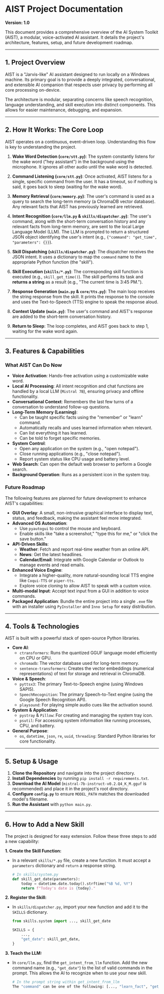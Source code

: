 # AIST Project Documentation

**Version: 1.0**

This document provides a comprehensive overview of the AI System Toolkit (AIST), a modular, voice-activated AI assistant. It details the project's architecture, features, setup, and future development roadmap.

---

## 1. Project Overview

AIST is a "Jarvis-like" AI assistant designed to run locally on a Windows machine. Its primary goal is to provide a deeply integrated, conversational, and extensible AI companion that respects user privacy by performing all core processing on-device.

The architecture is modular, separating concerns like speech recognition, language understanding, and skill execution into distinct components. This allows for easier maintenance, debugging, and expansion.

---

## 2. How It Works: The Core Loop

AIST operates on a continuous, event-driven loop. Understanding this flow is key to understanding the project.

1.  **Wake Word Detection (`core/stt.py`)**: The system constantly listens for the wake word ("hey assistant") in the background using the microphone. It ignores all other audio until the wake word is detected.

2.  **Command Listening (`core/stt.py`)**: Once activated, AIST listens for a single, specific command from the user. It has a timeout, so if nothing is said, it goes back to sleep (waiting for the wake word).

3.  **Memory Retrieval (`core/memory.py`)**: The user's command is used as a query to search the long-term memory (a ChromaDB vector database). Any relevant facts that AIST has previously learned are retrieved.

4.  **Intent Recognition (`core/llm.py` & `skills/dispatcher.py`)**: The user's command, along with the short-term conversation history and any relevant facts from long-term memory, are sent to the local Large Language Model (LLM). The LLM is prompted to return a structured JSON object identifying the user's intent (e.g., `{"command": "get_time", "parameters": {}}`).

5.  **Skill Dispatching (`skills/dispatcher.py`)**: The dispatcher receives the JSON intent. It uses a dictionary to map the `command` name to the appropriate Python function (the "skill").

6.  **Skill Execution (`skills/*.py`)**: The corresponding skill function is executed (e.g., `skill_get_time()`). The skill performs its task and **returns a string** as a result (e.g., "The current time is 3:45 PM.").

7.  **Response Generation (`main.py` & `core/tts.py`)**: The main loop receives the string response from the skill. It prints the response to the console and uses the Text-to-Speech (TTS) engine to speak the response aloud.

8.  **Context Update (`main.py`)**: The user's command and AIST's response are added to the short-term conversation history.

9.  **Return to Sleep**: The loop completes, and AIST goes back to step 1, waiting for the wake word again.

---

## 3. Features & Capabilities

### What AIST Can Do Now

*   **Voice Activation**: Hands-free activation using a customizable wake word.
*   **Local AI Processing**: All intent recognition and chat functions are handled by a local LLM (`Mistral 7B`), ensuring privacy and offline functionality.
*   **Conversational Context**: Remembers the last few turns of a conversation to understand follow-up questions.
*   **Long-Term Memory (Learning)**:
    *   Can be taught specific facts using the "remember" or "learn" command.
    *   Automatically recalls and uses learned information when relevant.
    *   Can list everything it has learned.
    *   Can be told to forget specific memories.
*   **System Control**:
    *   Open any application on the system (e.g., "open notepad").
    *   Close running applications (e.g., "close notepad").
    *   Report system status like CPU usage and battery level.
*   **Web Search**: Can open the default web browser to perform a Google search.
*   **Background Operation**: Runs as a persistent icon in the system tray.

### Future Roadmap

The following features are planned for future development to enhance AIST's capabilities:

*   **GUI Overlay**: A small, non-intrusive graphical interface to display text, status, and feedback, making the assistant feel more integrated.
*   **Advanced OS Automation**:
    *   Use `pyautogui` to control the mouse and keyboard.
    *   Enable skills like "take a screenshot," "type this for me," or "click the save button."
*   **API-Driven Skills**:
    *   **Weather**: Fetch and report real-time weather from an online API.
    *   **News**: Get the latest headlines.
    *   **Calendar/Email**: Integrate with Google Calendar or Outlook to manage events and read emails.
*   **Enhanced Voice Engine**:
    *   Integrate a higher-quality, more natural-sounding local TTS engine like `Coqui-TTS` or `piper-tts`.
    *   Explore voice cloning to allow AIST to speak with a custom voice.
*   **Multi-modal Input**: Accept text input from a GUI in addition to voice commands.
*   **Packaged Application**: Bundle the entire project into a single `.exe` file with an installer using `PyInstaller` and `Inno Setup` for easy distribution.

---

## 4. Tools & Technologies

AIST is built with a powerful stack of open-source Python libraries.

*   **Core AI**:
    *   `ctransformers`: Runs the quantized GGUF language model efficiently on CPU or GPU.
    *   `chromadb`: The vector database used for long-term memory.
    *   `sentence-transformers`: Creates the vector embeddings (numerical representations) of text for storage and retrieval in ChromaDB.
*   **Voice & Speech**:
    *   `pyttsx3`: The primary Text-to-Speech engine (using Windows SAPI5).
    *   `SpeechRecognition`: The primary Speech-to-Text engine (using the Google Speech Recognition API).
    *   `playsound`: For playing simple audio cues like the activation sound.
*   **System & Application**:
    *   `pystray` & `Pillow`: For creating and managing the system tray icon.
    *   `psutil`: For accessing system information like running processes, CPU, and battery.
*   **General Purpose**:
    *   `os`, `datetime`, `json`, `re`, `uuid`, `threading`: Standard Python libraries for core functionality.

---

## 5. Setup & Usage

1.  **Clone the Repository** and navigate into the project directory.
2.  **Install Dependencies** by running `pip install -r requirements.txt`.
3.  **Download the AI Model** (`mistral-7b-instruct-v0.2.Q4_K_M.gguf` is recommended) and place it in the project's root directory.
4.  **Configure `config.py`** to ensure `MODEL_PATH` matches the downloaded model's filename.
5.  **Run the Assistant** with `python main.py`.

---

## 6. How to Add a New Skill

The project is designed for easy extension. Follow these three steps to add a new capability:

**1. Create the Skill Function:**

*   In a relevant `skills/*.py` file, create a new function. It must accept a `parameters` dictionary and `return` a response string.

    ```python
    # In skills/system.py
    def skill_get_date(parameters):
        today = datetime.date.today().strftime("%B %d, %Y")
        return f"Today's date is {today}."
    ```

**2. Register the Skill:**

*   In `skills/dispatcher.py`, import your new function and add it to the `SKILLS` dictionary.

    ```python
    from skills.system import ..., skill_get_date

    SKILLS = {
        ...,
        "get_date": skill_get_date,
    }
    ```

**3. Teach the LLM:**

*   In `core/llm.py`, find the `get_intent_from_llm` function. Add the new command name (e.g., `"get_date"`) to the list of valid commands in the prompt. This allows the AI to recognize when to use your new skill.

    ```python
    # In the prompt string within get_intent_from_llm
    The "command" can be one of the following: [..., "learn_fact", "get_date", "chat"].
    ```